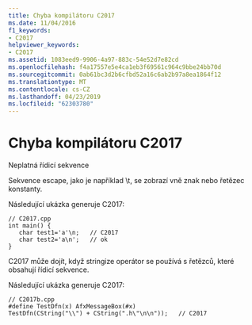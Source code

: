 ```yaml
---
title: Chyba kompilátoru C2017
ms.date: 11/04/2016
f1_keywords:
- C2017
helpviewer_keywords:
- C2017
ms.assetid: 1083eed9-9906-4a97-883c-54e52d7e82cd
ms.openlocfilehash: f4a17557e5e4ca1eb3f69561c964c9bbe24bb70d
ms.sourcegitcommit: 0ab61bc3d2b6cfbd52a16c6ab2b97a8ea1864f12
ms.translationtype: MT
ms.contentlocale: cs-CZ
ms.lasthandoff: 04/23/2019
ms.locfileid: "62303780"
---
```

# <a name="compiler-error-c2017"></a>Chyba kompilátoru C2017

Neplatná řídicí sekvence

Sekvence escape, jako je například \t, se zobrazí vně znak nebo řetězec konstanty.

Následující ukázka generuje C2017:

```
// C2017.cpp
int main() {
   char test1='a'\n;   // C2017
   char test2='a\n';   // ok
}
```

C2017 může dojít, když stringize operátor se používá s řetězců, které obsahují řídicí sekvence.

Následující ukázka generuje C2017:

```
// C2017b.cpp
#define TestDfn(x) AfxMessageBox(#x)
TestDfn(CString("\\") + CString(".h\"\n\n"));   // C2017
```